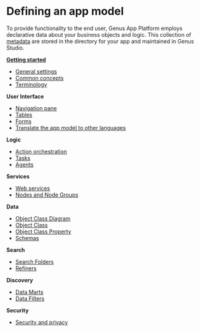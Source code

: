 # Defining an app model

To provide functionality to the end user, Genus App Platform employs declarative data about your business objects and logic. This collection of [metadata](defining-the-application-model/glossary.md) are stored in the directory for your app and maintained in Genus Studio.

**[Getting started](defining-the-application-model/getting-started/getting-started.md)**

* [General settings](defining-the-application-model/general-settings.md)
* [Common concepts](defining-the-application-model/common-concepts.md)
* [Terminology](defining-the-application-model/glossary.md)

**User Interface**

* [Navigation pane](defining-the-application-model/navigation-pane.md)
* [Tables](defining-the-application-model/tables.md)
* [Forms](defining-the-application-model/forms.md)
* [Translate the app model to other languages](defining-the-application-model/translate-the-application-model-to-other-languages.md)

**Logic**

* [Action orchestration](defining-the-application-model/action-orchestration.md)
* [Tasks](defining-the-application-model/tasks.md)
* [Agents](defining-the-application-model/agents.md)

**Services**

* [Web services](defining-the-application-model/web-services.md)
* [Nodes and Node Groups](defining-the-application-model/nodes-and-node-groups.md)

**Data**

* [Object Class Diagram](defining-the-application-model/object-class-diagram.md)
* [Object Class](defining-the-application-model/object-class.md)
* [Object Class Property](defining-the-application-model/object-class-property.md)
* [Schemas](defining-the-application-model/schemas.md)

**Search**

* [Search Folders](defining-the-application-model/search-folders.md)
* [Refiners](defining-the-application-model/refiners.md)

**Discovery**

* [Data Marts](defining-the-application-model/data-marts.md)
* [Data Filters](defining-the-application-model/data-filters.md)

**Security**

* [Security and privacy](defining-the-application-model/security.md)
